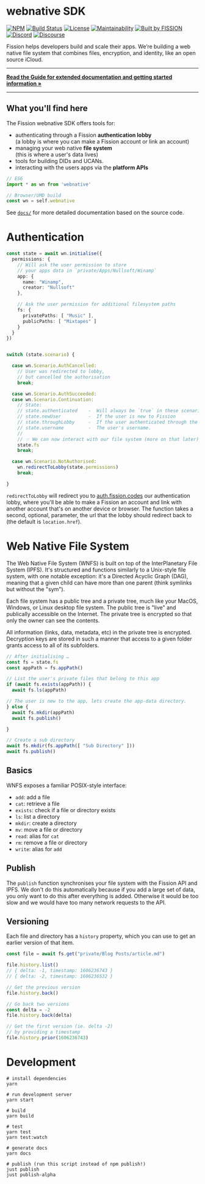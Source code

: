 # webnative SDK

[![NPM](https://img.shields.io/npm/v/webnative)](https://www.npmjs.com/package/webnative)
[![Build Status](https://travis-ci.org/fission-suite/webnative.svg?branch=master)](https://travis-ci.org/fission-suite/webnative)
[![License](https://img.shields.io/badge/License-Apache%202.0-blue.svg)](https://github.com/fission-suite/blob/master/LICENSE)
[![Maintainability](https://api.codeclimate.com/v1/badges/524fbe384bb6c312fa11/maintainability)](https://codeclimate.com/github/fission-suite/webnative/maintainability)
[![Built by FISSION](https://img.shields.io/badge/⌘-Built_by_FISSION-purple.svg)](https://fission.codes)
[![Discord](https://img.shields.io/discord/478735028319158273.svg)](https://discord.gg/zAQBDEq)
[![Discourse](https://img.shields.io/discourse/https/talk.fission.codes/topics)](https://talk.fission.codes)

Fission helps developers build and scale their apps. We’re building a web native file system that combines files, encryption, and identity, like an open source iCloud.

---

**[Read the Guide for extended documentation and getting started information »](https://guide.fission.codes/webnative-sdk/getting-started-webnative-sdk)**

---

## What you'll find here

The Fission webnative SDK offers tools for:
- authenticating through a Fission **authentication lobby**  
  (a lobby is where you can make a Fission account or link an account)
- managing your web native **file system**  
  (this is where a user's data lives)
- tools for building DIDs and UCANs.
- interacting with the users apps via the **platform APIs**

```ts
// ES6
import * as wn from 'webnative'

// Browser/UMD build
const wn = self.webnative
```

See [`docs/`](docs/) for more detailed documentation based on the source code.



# Authentication

```ts
const state = await wn.initialise({
  permissions: {
    // Will ask the user permission to store
    // your apps data in `private/Apps/Nullsoft/Winamp`
    app: {
      name: "Winamp",
      creator: "Nullsoft"
    },

    // Ask the user permission for additional filesystem paths
    fs: {
      privatePaths: [ "Music" ],
      publicPaths: [ "Mixtapes" ]
    }
  }
})


switch (state.scenario) {

  case wn.Scenario.AuthCancelled:
    // User was redirected to lobby,
    // but cancelled the authorisation
    break;

  case wn.Scenario.AuthSucceeded:
  case wn.Scenario.Continuation:
    // State:
    // state.authenticated    -  Will always be `true` in these scenarios
    // state.newUser          -  If the user is new to Fission
    // state.throughLobby     -  If the user authenticated through the lobby, or just came back.
    // state.username         -  The user's username.
    //
    // ☞ We can now interact with our file system (more on that later)
    state.fs
    break;

  case wn.Scenario.NotAuthorised:
    wn.redirectToLobby(state.permissions)
    break;

}
```

`redirectToLobby` will redirect you to [auth.fission.codes](https://auth.fission.codes) our authentication lobby, where you'll be able to make a Fission an account and link with another account that's on another device or browser. The function takes a second, optional, parameter, the url that the lobby should redirect back to (the default is `location.href`).



# Web Native File System

The Web Native File System (WNFS) is built on top of the InterPlanetary File System (IPFS). It's structured and functions similarly to a Unix-style file system, with one notable exception: it's a Directed Acyclic Graph (DAG), meaning that a given child can have more than one parent (think symlinks but without the "sym").

Each file system has a public tree and a private tree, much like your MacOS, Windows, or Linux desktop file system. The public tree is "live" and publically accessible on the Internet. The private tree is encrypted so that only the owner can see the contents.

All information (links, data, metadata, etc) in the private tree is encrypted. Decryption keys are stored in such a manner that access to a given folder grants access to all of its subfolders.

```ts
// After initialising …
const fs = state.fs
const appPath = fs.appPath()

// List the user's private files that belong to this app
if (await fs.exists(appPath)) {
  await fs.ls(appPath)

// The user is new to the app, lets create the app-data directory.
} else {
  await fs.mkdir(appPath)
  await fs.publish()

}

// Create a sub directory
await fs.mkdir(fs.appPath([ "Sub Directory" ]))
await fs.publish()
```


## Basics

WNFS exposes a familiar POSIX-style interface:
- `add`: add a file
- `cat`: retrieve a file
- `exists`: check if a file or directory exists
- `ls`: list a directory
- `mkdir`: create a directory
- `mv`: move a file or directory
- `read`: alias for `cat`
- `rm`: remove a file or directory
- `write`: alias for `add`


## Publish

The `publish` function synchronises your file system with the Fission API and IPFS. We don't do this automatically because if you add a large set of data, you only want to do this after everything is added. Otherwise it would be too slow and we would have too many network requests to the API.


## Versioning

Each file and directory has a `history` property, which you can use to get an earlier version of that item.

```ts
const file = await fs.get("private/Blog Posts/article.md")

file.history.list()
// { delta: -1, timestamp: 1606236743 }
// { delta: -2, timestamp: 1606236532 }

// Get the previous version
file.history.back()

// Go back two versions
const delta = -2
file.history.back(delta)

// Get the first version (ie. delta -2)
// by providing a timestamp
file.history.prior(1606236743)
```



# Development

```
# install dependencies
yarn

# run development server
yarn start

# build
yarn build

# test
yarn test
yarn test:watch

# generate docs
yarn docs

# publish (run this script instead of npm publish!)
just publish
just publish-alpha
```
